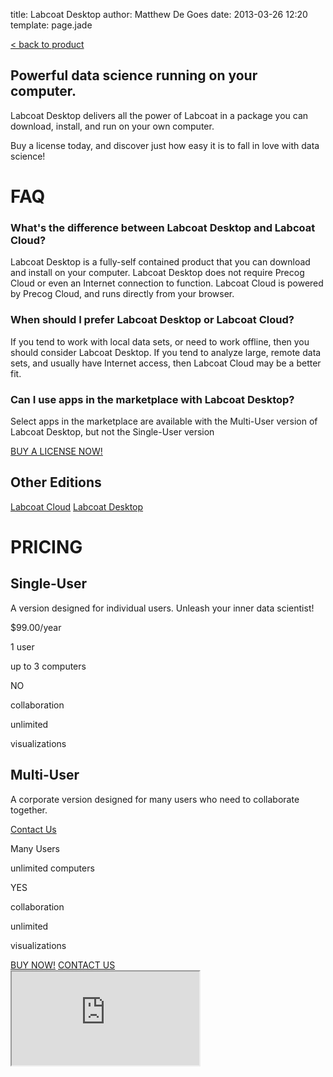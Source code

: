 title: Labcoat Desktop
author: Matthew De Goes
date: 2013-03-26 12:20
template: page.jade

<div id="body-links">
   <a class="static-link" href="/products/labcoat/">&#60; back to product</a>
</div>
<div class="two-columns">
    <h2>Powerful data science running on your computer.</h2>
    <p>Labcoat Desktop delivers all the power of Labcoat in a package you can download, install, and run on your own computer.</p>
    <p>Buy a license today, and discover just how easy it is to fall in love with data science!</p>
    <h1>FAQ</h1>
    <div id="editions-faq">
        <h3>What's the difference between Labcoat Desktop and Labcoat Cloud?</h3>
        <p>Labcoat Desktop is a fully-self contained product that you can download and install on your computer. Labcoat Desktop does not require Precog Cloud or even an Internet connection to function. Labcoat Cloud is powered by Precog Cloud, and runs directly from your browser.</p>
        <h3>When should I prefer Labcoat Desktop or Labcoat Cloud?</h3>
        <p>If you tend to work with local data sets, or need to work offline, then you should consider Labcoat Desktop. If you tend to analyze large, remote data sets, and usually have Internet access, then Labcoat Cloud may be a better fit.</p>
        <h3>Can I use apps in the marketplace with Labcoat Desktop?</h3>
        <p>Select apps in the marketplace are available with the Multi-User version of Labcoat Desktop, but not the Single-User version</p>
    </div>
</div>
<div class="two-columns-end">
    <a class="medium-button red-background" href="#pricing">BUY A LICENSE NOW!</a>
    <div id="body-side-resources">
        <h2>Other Editions</h2>
        <div id="editions">
            <a href="/editions/labcoat-cloud/">Labcoat Cloud</a>
            <a class="active" href="/editions/labcoat-desktop/">Labcoat Desktop</a>
        </div>
    </div>
</div>
<div class="clear-left">
</div>
<div id="edition-content">
    <h1>PRICING</h1>
    <div id="dynamic-pricing-chart">
        <div class="pricing-chart-option">
            <h2>Single-User</h2>
            <p class="description">A version designed for individual users. Unleash your inner data scientist!</p>
            <div id="sticker-promotional-pricing"></div>
            <p class="cost">$99.00/year</p>
            <p class="point-value">1 user</p>
            <p class="point-name">up to 3 computers</p>
            <p class="point-value">NO</p>
            <p class="point-name">collaboration</p>
            <p class="point-value">unlimited</p>
            <p class="point-name">visualizations</p>
        </div>
        <div class="pricing-chart-option">
            <h2>Multi-User</h2>
            <p class="description">A corporate version designed for many users who need to collaborate together.</p>
            <a href="/about/contact-us/">Contact Us</a>
            <p class="point-value">Many Users</p>
            <p class="point-name">unlimited computers</p>
            <p class="point-value">YES</p>
            <p class="point-name">collaboration</p>
            <p class="point-value">unlimited</p>
            <p class="point-name">visualizations</p>
        </div>
        <div class="clear-left">
        </div>
    </div>
</div>
<div id="dynamic-editions-pricing-buttons">
    <a class="red-background" href="https://precog.recurly.com/subscribe/labcoat_desktop-su">BUY NOW!</a>
    <a class="red-background pop-up-form" href="#">CONTACT US</a>
</div>
<div id="pop-up-form">
   <div class="form-iframe">
      <iframe src="http://www2.precog.com/l/17892/2013-02-13/6x1h2"></iframe>
   </div>
</div>